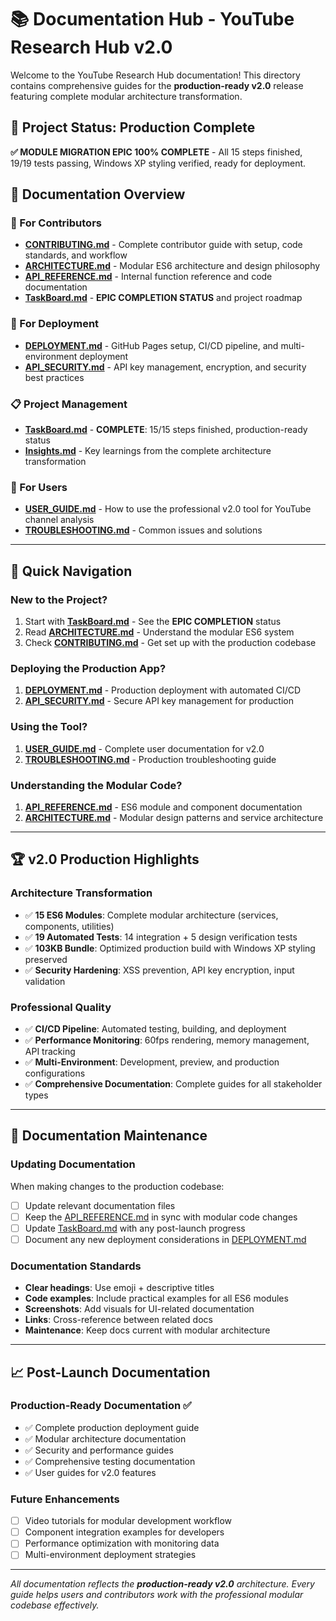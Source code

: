 # 📚 Documentation Hub - YouTube Research Hub v2.0

Welcome to the YouTube Research Hub documentation! This directory contains comprehensive guides for the **production-ready v2.0** release featuring complete modular architecture transformation.

## 🎉 **Project Status: Production Complete**
**✅ MODULE MIGRATION EPIC 100% COMPLETE** - All 15 steps finished, 19/19 tests passing, Windows XP styling verified, ready for deployment.

## 📖 **Documentation Overview**

### **👥 For Contributors**
- **[CONTRIBUTING.md](./CONTRIBUTING.md)** - Complete contributor guide with setup, code standards, and workflow
- **[ARCHITECTURE.md](./ARCHITECTURE.md)** - Modular ES6 architecture and design philosophy
- **[API_REFERENCE.md](./API_REFERENCE.md)** - Internal function reference and code documentation
- **[TaskBoard.md](./TaskBoard.md)** - **EPIC COMPLETION STATUS** and project roadmap

### **🚀 For Deployment**
- **[DEPLOYMENT.md](./DEPLOYMENT.md)** - GitHub Pages setup, CI/CD pipeline, and multi-environment deployment
- **[API_SECURITY.md](./API_SECURITY.md)** - API key management, encryption, and security best practices

### **📋 Project Management**
- **[TaskBoard.md](./TaskBoard.md)** - **COMPLETE**: 15/15 steps finished, production-ready status
- **[Insights.md](./Insights.md)** - Key learnings from the complete architecture transformation

### **👤 For Users**
- **[USER_GUIDE.md](./USER_GUIDE.md)** - How to use the professional v2.0 tool for YouTube channel analysis
- **[TROUBLESHOOTING.md](./TROUBLESHOOTING.md)** - Common issues and solutions

---

## 🎯 **Quick Navigation**

### **New to the Project?**
1. Start with **[TaskBoard.md](./TaskBoard.md)** - See the **EPIC COMPLETION** status
2. Read **[ARCHITECTURE.md](./ARCHITECTURE.md)** - Understand the modular ES6 system
3. Check **[CONTRIBUTING.md](./CONTRIBUTING.md)** - Get set up with the production codebase

### **Deploying the Production App?**
1. **[DEPLOYMENT.md](./DEPLOYMENT.md)** - Production deployment with automated CI/CD
2. **[API_SECURITY.md](./API_SECURITY.md)** - Secure API key management for production

### **Using the Tool?**
1. **[USER_GUIDE.md](./USER_GUIDE.md)** - Complete user documentation for v2.0
2. **[TROUBLESHOOTING.md](./TROUBLESHOOTING.md)** - Production troubleshooting guide

### **Understanding the Modular Code?**
1. **[API_REFERENCE.md](./API_REFERENCE.md)** - ES6 module and component documentation
2. **[ARCHITECTURE.md](./ARCHITECTURE.md)** - Modular design patterns and service architecture

---

## 🏆 **v2.0 Production Highlights**

### **Architecture Transformation**
- ✅ **15 ES6 Modules**: Complete modular architecture (services, components, utilities)
- ✅ **19 Automated Tests**: 14 integration + 5 design verification tests
- ✅ **103KB Bundle**: Optimized production build with Windows XP styling preserved
- ✅ **Security Hardening**: XSS prevention, API key encryption, input validation

### **Professional Quality**
- ✅ **CI/CD Pipeline**: Automated testing, building, and deployment
- ✅ **Performance Monitoring**: 60fps rendering, memory management, API tracking
- ✅ **Multi-Environment**: Development, preview, and production configurations
- ✅ **Comprehensive Documentation**: Complete guides for all stakeholder types

---

## 🔧 **Documentation Maintenance**

### **Updating Documentation**
When making changes to the production codebase:
- [ ] Update relevant documentation files
- [ ] Keep the [API_REFERENCE.md](./API_REFERENCE.md) in sync with modular code changes
- [ ] Update [TaskBoard.md](./TaskBoard.md) with any post-launch progress
- [ ] Document any new deployment considerations in [DEPLOYMENT.md](./DEPLOYMENT.md)

### **Documentation Standards**
- **Clear headings**: Use emoji + descriptive titles
- **Code examples**: Include practical examples for all ES6 modules
- **Screenshots**: Add visuals for UI-related documentation  
- **Links**: Cross-reference between related docs
- **Maintenance**: Keep docs current with modular architecture

---

## 📈 **Post-Launch Documentation**

### **Production-Ready Documentation ✅**
- ✅ Complete production deployment guide
- ✅ Modular architecture documentation
- ✅ Security and performance guides
- ✅ Comprehensive testing documentation
- ✅ User guides for v2.0 features

### **Future Enhancements**
- [ ] Video tutorials for modular development workflow
- [ ] Component integration examples for developers
- [ ] Performance optimization with monitoring data
- [ ] Multi-environment deployment strategies

---

*All documentation reflects the **production-ready v2.0** architecture. Every guide helps users and contributors work with the professional modular codebase effectively.* 